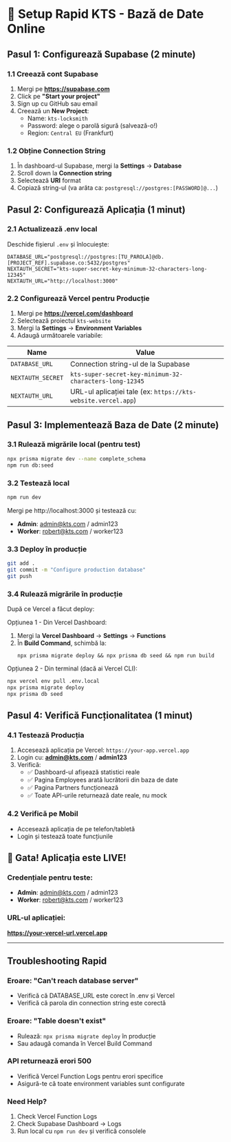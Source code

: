# 🚀 Setup Rapid KTS - Bază de Date Online

## Pasul 1: Configurează Supabase (2 minute)

### 1.1 Creează cont Supabase
1. Mergi pe **https://supabase.com**
2. Click pe **"Start your project"** 
3. Sign up cu GitHub sau email
4. Creează un **New Project**:
   - Name: `kts-locksmith`
   - Password: alege o parolă sigură (salvează-o!)
   - Region: `Central EU` (Frankfurt)

### 1.2 Obține Connection String
1. În dashboard-ul Supabase, mergi la **Settings** → **Database**
2. Scroll down la **Connection string**
3. Selectează **URI** format
4. Copiază string-ul (va arăta ca: `postgresql://postgres:[PASSWORD]@...`)

## Pasul 2: Configurează Aplicația (1 minut)

### 2.1 Actualizează .env local
Deschide fișierul `.env` și înlocuiește:
```env
DATABASE_URL="postgresql://postgres:[TU_PAROLA]@db.[PROJECT_REF].supabase.co:5432/postgres"
NEXTAUTH_SECRET="kts-super-secret-key-minimum-32-characters-long-12345"
NEXTAUTH_URL="http://localhost:3000"
```

### 2.2 Configurează Vercel pentru Producție
1. Mergi pe **https://vercel.com/dashboard**
2. Selectează proiectul `kts-website`
3. Mergi la **Settings** → **Environment Variables**
4. Adaugă următoarele variabile:

| Name | Value |
|------|--------|
| `DATABASE_URL` | Connection string-ul de la Supabase |
| `NEXTAUTH_SECRET` | `kts-super-secret-key-minimum-32-characters-long-12345` |
| `NEXTAUTH_URL` | URL-ul aplicației tale (ex: `https://kts-website.vercel.app`) |

## Pasul 3: Implementează Baza de Date (2 minute)

### 3.1 Rulează migrările local (pentru test)
```bash
npx prisma migrate dev --name complete_schema
npm run db:seed
```

### 3.2 Testează local
```bash
npm run dev
```
Mergi pe http://localhost:3000 și testează cu:
- **Admin**: admin@kts.com / admin123
- **Worker**: robert@kts.com / worker123

### 3.3 Deploy în producție
```bash
git add .
git commit -m "Configure production database"  
git push
```

### 3.4 Rulează migrările în producție
După ce Vercel a făcut deploy:

Opțiunea 1 - Din Vercel Dashboard:
1. Mergi la **Vercel Dashboard** → **Settings** → **Functions**
2. În **Build Command**, schimbă la:
   ```
   npx prisma migrate deploy && npx prisma db seed && npm run build
   ```

Opțiunea 2 - Din terminal (dacă ai Vercel CLI):
```bash
npx vercel env pull .env.local
npx prisma migrate deploy
npx prisma db seed
```

## Pasul 4: Verifică Funcționalitatea (1 minut)

### 4.1 Testează Producția
1. Accesează aplicația pe Vercel: `https://your-app.vercel.app`
2. Login cu: **admin@kts.com** / **admin123**
3. Verifică:
   - ✅ Dashboard-ul afișează statistici reale
   - ✅ Pagina Employees arată lucrătorii din baza de date
   - ✅ Pagina Partners funcționează
   - ✅ Toate API-urile returnează date reale, nu mock

### 4.2 Verifică pe Mobil
- Accesează aplicația de pe telefon/tabletă
- Login și testează toate funcțiunile

## 🎉 Gata! Aplicația este LIVE!

### Credențiale pentru teste:
- **Admin**: admin@kts.com / admin123
- **Worker**: robert@kts.com / worker123

### URL-ul aplicației:
**https://your-vercel-url.vercel.app**

---

## Troubleshooting Rapid

### Eroare: "Can't reach database server"
- Verifică că DATABASE_URL este corect în .env și Vercel
- Verifică că parola din connection string este corectă

### Eroare: "Table doesn't exist"
- Rulează: `npx prisma migrate deploy` în producție
- Sau adaugă comanda în Vercel Build Command

### API returnează erori 500
- Verifică Vercel Function Logs pentru erori specifice
- Asigură-te că toate environment variables sunt configurate

### Need Help?
1. Check Vercel Function Logs
2. Check Supabase Dashboard → Logs
3. Run local cu `npm run dev` și verifică consolele